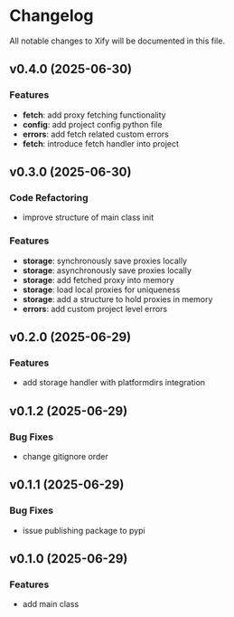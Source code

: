 # Changelog

All notable changes to Xify will be documented in this file.

## v0.4.0 (2025-06-30)

### Features

- **fetch**: add proxy fetching functionality
- **config**: add project config python file
- **errors**: add fetch related custom errors
- **fetch**: introduce fetch handler into project

## v0.3.0 (2025-06-30)

### Code Refactoring

- improve structure of main class init

### Features

- **storage**: synchronously save proxies locally
- **storage**: asynchronously save proxies locally
- **storage**: add fetched proxy into memory
- **storage**: load local proxies for uniqueness
- **storage**: add a structure to hold proxies in memory
- **errors**: add custom project level errors

## v0.2.0 (2025-06-29)

### Features

- add storage handler with platformdirs integration

## v0.1.2 (2025-06-29)

### Bug Fixes

- change gitignore order

## v0.1.1 (2025-06-29)

### Bug Fixes

- issue publishing package to pypi

## v0.1.0 (2025-06-29)

### Features

- add main class
